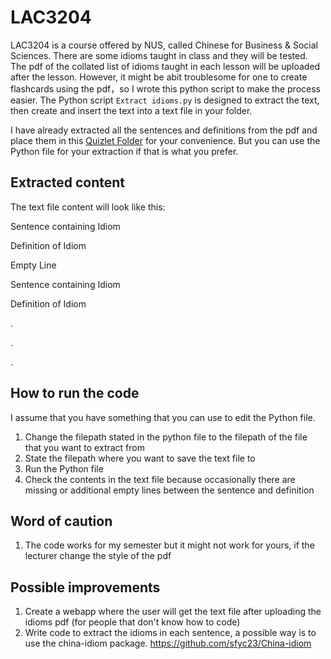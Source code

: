 # LAC3204
LAC3204 is a course offered by NUS, called Chinese for Business & Social Sciences. There are some idioms taught in class and they will be tested. The pdf of the collated list of idioms taught in each lesson will be uploaded after the lesson. However, it might be abit troublesome for one to create flashcards using the pdf，so I wrote this python script to make the process easier. The Python script `Extract idioms.py` is designed to extract the text, then create and insert the text into a text file in your folder.

I have already extracted all the sentences and definitions from the pdf and place them in this [Quizlet Folder](https://quizlet.com/user/do_well_for_Alevel/folders/lac3204?i=1x1jo7&x=1xqt) for your convenience. But you can use the Python file for your extraction if that is what you prefer. 

## Extracted content
The text file content will look like this:

Sentence containing Idiom

Definition of Idiom

Empty Line

Sentence containing Idiom

Definition of Idiom

.

.

.

## How to run the code
I assume that you have something that you can use to edit the Python file.
1. Change the filepath stated in the python file to the filepath of the file that you want to extract from
2. State the filepath where you want to save the text file to 
3. Run the Python file
4. Check the contents in the text file because occasionally there are missing or additional empty lines between the sentence and definition

## Word of caution
1. The code works for my semester but it might not work for yours, if the lecturer change the style of the pdf

## Possible improvements
1. Create a webapp where the user will get the text file after uploading the idioms pdf (for people that don't know how to code)
2. Write code to extract the idioms in each sentence, a possible way is to use the china-idiom package. https://github.com/sfyc23/China-idiom 

